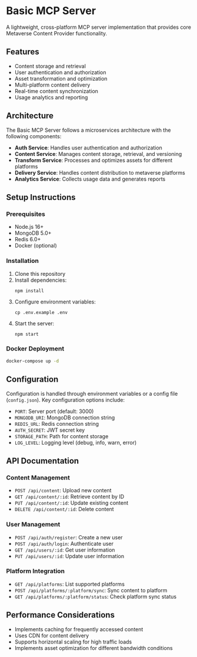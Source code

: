 # Basic MCP Server

A lightweight, cross-platform MCP server implementation that provides core Metaverse Content Provider functionality.

## Features

- Content storage and retrieval
- User authentication and authorization
- Asset transformation and optimization
- Multi-platform content delivery
- Real-time content synchronization
- Usage analytics and reporting

## Architecture

The Basic MCP Server follows a microservices architecture with the following components:

- **Auth Service**: Handles user authentication and authorization
- **Content Service**: Manages content storage, retrieval, and versioning
- **Transform Service**: Processes and optimizes assets for different platforms
- **Delivery Service**: Handles content distribution to metaverse platforms
- **Analytics Service**: Collects usage data and generates reports

## Setup Instructions

### Prerequisites

- Node.js 16+
- MongoDB 5.0+
- Redis 6.0+
- Docker (optional)

### Installation

1. Clone this repository
2. Install dependencies:
   ```
   npm install
   ```
3. Configure environment variables:
   ```
   cp .env.example .env
   ```
4. Start the server:
   ```
   npm start
   ```

### Docker Deployment

```bash
docker-compose up -d
```

## Configuration

Configuration is handled through environment variables or a config file (`config.json`). Key configuration options include:

- `PORT`: Server port (default: 3000)
- `MONGODB_URI`: MongoDB connection string
- `REDIS_URL`: Redis connection string
- `AUTH_SECRET`: JWT secret key
- `STORAGE_PATH`: Path for content storage
- `LOG_LEVEL`: Logging level (debug, info, warn, error)

## API Documentation

### Content Management

- `POST /api/content`: Upload new content
- `GET /api/content/:id`: Retrieve content by ID
- `PUT /api/content/:id`: Update existing content
- `DELETE /api/content/:id`: Delete content

### User Management

- `POST /api/auth/register`: Create a new user
- `POST /api/auth/login`: Authenticate user
- `GET /api/users/:id`: Get user information
- `PUT /api/users/:id`: Update user information

### Platform Integration

- `GET /api/platforms`: List supported platforms
- `POST /api/platforms/:platform/sync`: Sync content to platform
- `GET /api/platforms/:platform/status`: Check platform sync status

## Performance Considerations

- Implements caching for frequently accessed content
- Uses CDN for content delivery
- Supports horizontal scaling for high traffic loads
- Implements asset optimization for different bandwidth conditions